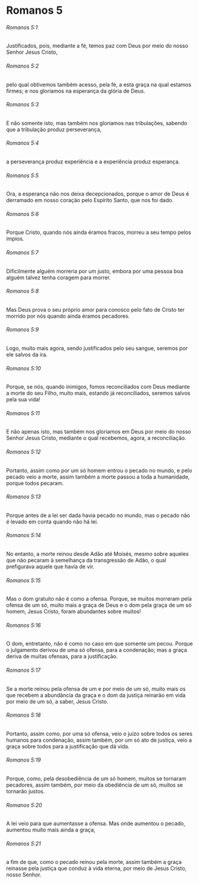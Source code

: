 # Romanos 5

###### Romanos 5:1

Justificados, pois, mediante a fé, temos paz com Deus por meio do nosso Senhor Jesus Cristo,

###### Romanos 5:2

pelo qual obtivemos também acesso, pela fé, a esta graça na qual estamos firmes; e nos gloriamos na esperança da glória de Deus.

###### Romanos 5:3

E não somente isto, mas também nos gloriamos nas tribulações, sabendo que a tribulação produz perseverança,

###### Romanos 5:4

a perseverança produz experiência e a experiência produz esperança.

###### Romanos 5:5

Ora, a esperança não nos deixa decepcionados, porque o amor de Deus é derramado em nosso coração pelo Espírito Santo, que nos foi dado.

###### Romanos 5:6

Porque Cristo, quando nós ainda éramos fracos, morreu a seu tempo pelos ímpios.

###### Romanos 5:7

Dificilmente alguém morreria por um justo, embora por uma pessoa boa alguém talvez tenha coragem para morrer.

###### Romanos 5:8

Mas Deus prova o seu próprio amor para conosco pelo fato de Cristo ter morrido por nós quando ainda éramos pecadores.

###### Romanos 5:9

Logo, muito mais agora, sendo justificados pelo seu sangue, seremos por ele salvos da ira.

###### Romanos 5:10

Porque, se nós, quando inimigos, fomos reconciliados com Deus mediante a morte do seu Filho, muito mais, estando já reconciliados, seremos salvos pela sua vida!

###### Romanos 5:11

E não apenas isto, mas também nos gloriamos em Deus por meio do nosso Senhor Jesus Cristo, mediante o qual recebemos, agora, a reconciliação.

###### Romanos 5:12

Portanto, assim como por um só homem entrou o pecado no mundo, e pelo pecado veio a morte, assim também a morte passou a toda a humanidade, porque todos pecaram.

###### Romanos 5:13

Porque antes de a lei ser dada havia pecado no mundo, mas o pecado não é levado em conta quando não há lei.

###### Romanos 5:14

No entanto, a morte reinou desde Adão até Moisés, mesmo sobre aqueles que não pecaram à semelhança da transgressão de Adão, o qual prefigurava aquele que havia de vir.

###### Romanos 5:15

Mas o dom gratuito não é como a ofensa. Porque, se muitos morreram pela ofensa de um só, muito mais a graça de Deus e o dom pela graça de um só homem, Jesus Cristo, foram abundantes sobre muitos!

###### Romanos 5:16

O dom, entretanto, não é como no caso em que somente um pecou. Porque o julgamento derivou de uma só ofensa, para a condenação; mas a graça deriva de muitas ofensas, para a justificação.

###### Romanos 5:17

Se a morte reinou pela ofensa de um e por meio de um só, muito mais os que recebem a abundância da graça e o dom da justiça reinarão em vida por meio de um só, a saber, Jesus Cristo.

###### Romanos 5:18

Portanto, assim como, por uma só ofensa, veio o juízo sobre todos os seres humanos para condenação, assim também, por um só ato de justiça, veio a graça sobre todos para a justificação que dá vida.

###### Romanos 5:19

Porque, como, pela desobediência de um só homem, muitos se tornaram pecadores, assim também, por meio da obediência de um só, muitos se tornarão justos.

###### Romanos 5:20

A lei veio para que aumentasse a ofensa. Mas onde aumentou o pecado, aumentou muito mais ainda a graça,

###### Romanos 5:21

a fim de que, como o pecado reinou pela morte, assim também a graça reinasse pela justiça que conduz à vida eterna, por meio de Jesus Cristo, nosso Senhor.

